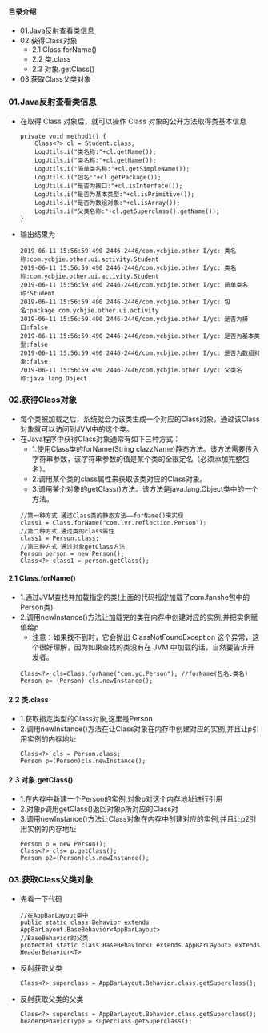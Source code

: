 #### 目录介绍
- 01.Java反射查看类信息
- 02.获得Class对象
    - 2.1 Class.forName()
    - 2.2 类.class
    - 2.3 对象.getClass()
- 03.获取Class父类对象





### 01.Java反射查看类信息
- 在取得 Class 对象后，就可以操作 Class 对象的公开方法取得类基本信息
    ```
    private void method1() {
        Class<?> cl = Student.class;
        LogUtils.i("类名称:"+cl.getName());
        LogUtils.i("类名称:"+cl.getName());
        LogUtils.i("简单类名称:"+cl.getSimpleName());
        LogUtils.i("包名:"+cl.getPackage());
        LogUtils.i("是否为接口:"+cl.isInterface());
        LogUtils.i("是否为基本类型:"+cl.isPrimitive());
        LogUtils.i("是否为数组对象:"+cl.isArray());
        LogUtils.i("父类名称:"+cl.getSuperclass().getName());
    }
    ```
- 输出结果为
    ```
    2019-06-11 15:56:59.490 2446-2446/com.ycbjie.other I/yc: 类名称:com.ycbjie.other.ui.activity.Student
    2019-06-11 15:56:59.490 2446-2446/com.ycbjie.other I/yc: 类名称:com.ycbjie.other.ui.activity.Student
    2019-06-11 15:56:59.490 2446-2446/com.ycbjie.other I/yc: 简单类名称:Student
    2019-06-11 15:56:59.490 2446-2446/com.ycbjie.other I/yc: 包名:package com.ycbjie.other.ui.activity
    2019-06-11 15:56:59.490 2446-2446/com.ycbjie.other I/yc: 是否为接口:false
    2019-06-11 15:56:59.490 2446-2446/com.ycbjie.other I/yc: 是否为基本类型:false
    2019-06-11 15:56:59.490 2446-2446/com.ycbjie.other I/yc: 是否为数组对象:false
    2019-06-11 15:56:59.490 2446-2446/com.ycbjie.other I/yc: 父类名称:java.lang.Object
    ```



### 02.获得Class对象
- 每个类被加载之后，系统就会为该类生成一个对应的Class对象。通过该Class对象就可以访问到JVM中的这个类。
- 在Java程序中获得Class对象通常有如下三种方式：
    - 1.使用Class类的forName\(String clazzName\)静态方法。该方法需要传入字符串参数，该字符串参数的值是某个类的全限定名（必须添加完整包名）。
    - 2.调用某个类的class属性来获取该类对应的Class对象。
    - 3.调用某个对象的getClass\(\)方法。该方法是java.lang.Object类中的一个方法。
    ```
    //第一种方式 通过Class类的静态方法——forName()来实现
    class1 = Class.forName("com.lvr.reflection.Person");
    //第二种方式 通过类的class属性
    class1 = Person.class;
    //第三种方式 通过对象getClass方法
    Person person = new Person();
    Class<?> class1 = person.getClass();
    ```


#### 2.1 Class.forName()
- 1.通过JVM查找并加载指定的类(上面的代码指定加载了com.fanshe包中的Person类)
- 2.调用newInstance()方法让加载完的类在内存中创建对应的实例,并把实例赋值给p
    - 注意：如果找不到时，它会抛出 ClassNotFoundException 这个异常，这个很好理解，因为如果查找的类没有在 JVM 中加载的话，自然要告诉开发者。
    ```
    Class<?> cls=Class.forName("com.yc.Person"); //forName(包名.类名)
    Person p= (Person) cls.newInstance();
    ```



#### 2.2 类.class
- 1.获取指定类型的Class对象,这里是Person
- 2.调用newInstance()方法在让Class对象在内存中创建对应的实例,并且让p引用实例的内存地址
    ```
    Class<?> cls = Person.class;
    Person p=(Person)cls.newInstance();
    ```


#### 2.3 对象.getClass()
- 1.在内存中新建一个Person的实例,对象p对这个内存地址进行引用
- 2.对象p调用getClass()返回对象p所对应的Class对
- 3.调用newInstance()方法让Class对象在内存中创建对应的实例,并且让p2引用实例的内存地址
    ```
    Person p = new Person();
    Class<?> cls= p.getClass();
    Person p2=(Person)cls.newInstance();
    ```


### 03.获取Class父类对象
- 先看一下代码
    ```
    //在AppBarLayout类中
    public static class Behavior extends AppBarLayout.BaseBehavior<AppBarLayout>
    //BaseBehavior的父类
    protected static class BaseBehavior<T extends AppBarLayout> extends HeaderBehavior<T>
    ```
- 反射获取父类
    ```
    Class<?> superclass = AppBarLayout.Behavior.class.getSuperclass();
    ```
- 反射获取父类的父类
    ```
    Class<?> superclass = AppBarLayout.Behavior.class.getSuperclass();
    headerBehaviorType = superclass.getSuperclass();
    ```

